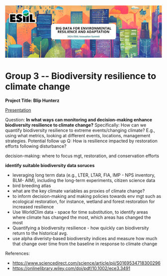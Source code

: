 ![](./assets/esiil_content/Summit_Header.png)

# Group 3 -- Biodiversity resilience to climate change 

**Project Title: Blip Hunterz**

[Presentation](https://docs.google.com/presentation/d/1LPJUvmWBSLU5qyfaJVbn79pPDJAXgBMcKxNk6fTjSoQ/edit#slide=id.g27166f385cc_2_0)

Question: **In what ways can monitoring and decision-making enhance biodiversity resilience to climate change?**
Specifically: How can we quantify biodiversity resilience to extreme events/changing climate? E.g., using what metrics, looking at different events, locations, management strategies.
Potential follow up Q: How is resilience impacted by restoration efforts following disturbance?

decision-making: where to focus mgt, restoration, and conservation efforts
    
**identify suitable biodiversity data soruces**
* leveraging long term data (e.g., LTER, LTAR, FIA, IMP - NPS inventory, BLM- AIM), including the long-term experiments, citizen science data
* bird breeding atlas
* what are the key climate variables as proxies of climate change?
* to inform decision-making and making policies towards env mgt such as ecological restoration, for instance, wetland and forest restoration for increased resilience
* Use WorldClim data - space for time substitution, to identify areas where climate has changed the most, which areas has changed the most
* Quantifying a biodiversity resilience - how quickly can biodiversity return to the historical avg. 
* use alpha diveristy-based biodiversity indices and measure how much that change over time from the baseline in response to climate change


References:
* https://www.sciencedirect.com/science/article/pii/S0169534718300296
* https://onlinelibrary.wiley.com/doi/pdf/10.1002/ece3.3491
